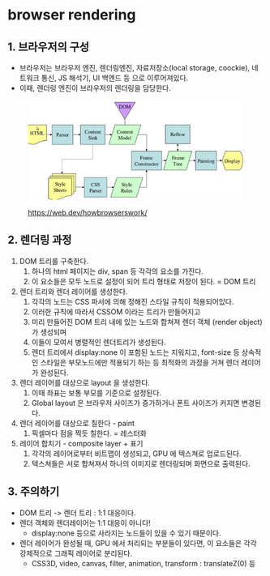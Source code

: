 # browser rendering

## 1. 브라우저의 구성&#x20;

* 브라우저는 브라우저 엔진, 렌더링엔진, 자료저장소(local storage, coockie), 네트워크 통신, JS 해석기, UI 백엔드 등 으로 이루어져있다.&#x20;
* 이때, 렌더링 엔진이 브라우저의 렌더링을 담당한다.&#x20;

<figure><img src="../../.gitbook/assets/image (70) (1).png" alt=""><figcaption><p><a href="https://web.dev/howbrowserswork/">https://web.dev/howbrowserswork/</a></p></figcaption></figure>



## 2. 렌더링 과정&#x20;

1. DOM 트리를 구축한다.&#x20;
   1. 하나의 html 페이지는 div, span 등 각각의 요소를 가진다.&#x20;
   2. 이 요소들은 모두 노드로 설정이 되어 트리 형태로 저장이 된다. = DOM 트리&#x20;
2. 렌더 트리와 렌더 레이어를 생성한다.&#x20;
   1. 각각의 노드는 CSS 파서에 의해 정해진 스타일 규칙이 적용되어있다.&#x20;
   2. 이러한 규칙에 따라서 CSSOM 이라는 트리가 만들어지고&#x20;
   3. 미리 만들어진 DOM 트리 내에 있는 노드와 합쳐져 렌더 객체 (render object) 가 생성되며&#x20;
   4. 이들이 모여서 병렬적인 렌더트리가 생성된다.&#x20;
   5. 렌더 트리에서 display:none 이 포함된 노드는 지워지고, font-size 등 상속적인 스타일은 부모노드에만 적용되기 하는 등 최적화의 과정을 거쳐 렌더 레이어가 완성된다.&#x20;
3. 렌더 레이어를 대상으로 layout 을 생성한다.&#x20;
   1. 이때 좌표는 보통 부모를 기준으로 설정된다.&#x20;
   2. Global layout 은 브라우저 사이즈가 증가하거나 폰트 사이즈가 커지면 변경된다.&#x20;
4. 렌더 레이어를 대상으로 칠한다 - paint&#x20;
   1. 픽셀마다 점을 찍듯 칠한다. = 레스터화&#x20;
5. 레이어 합치기 - composite layer + 표기&#x20;
   1. 각각의 레이어로부터 비트맵이 생성되고, GPU 에 텍스쳐로 업로드된다.&#x20;
   2. 텍스쳐들은 서로 합쳐져서 하나의 이미지로 렌더링되며 화면으로 출력된다.&#x20;

## 3. 주의하기&#x20;

* DOM 트리 -> 렌더 트리 : 1:1 대응이다.
* 렌더 객체와 렌더레이어는 1:1 대응이 아니다!&#x20;
  * display:none 등으로 사라지는 노드들이 있을 수 있기 때문이다.&#x20;
* 렌더 레이어가 완성될 때, GPU 에서 처리되는 부분들이 있다면, 이 요소들은 각각 강제적으로 그래픽 레이어로 분리된다.&#x20;
  * CSS3D, video, canvas, filter, animation, transform : translateZ(0) 등&#x20;

